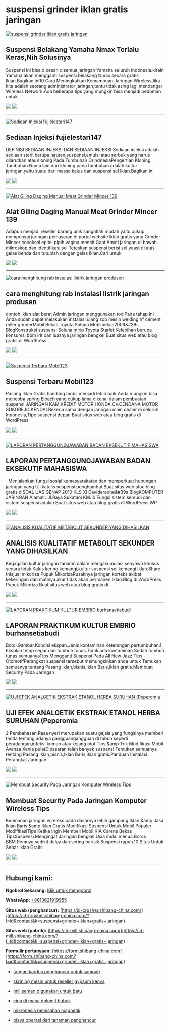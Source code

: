 # suspensi grinder iklan gratis jaringan

<a href="https://swt.shibang-china.com/?l=id&img&k=suspensi+grinder+iklan+gratis+jaringan" target="_blank">![suspensi grinder iklan gratis jaringan](http://static.shibang-china.com/all-800x300/772.jpg)</a>

## Suspensi Belakang Yamaha Nmax Terlalu Keras,Nih Solusinya
Suspensi ini bisa dipesan disemua jaringan Yamaha seluruh Indonesia.kirain Yamaha akan mengganti suspensi belakang Nmax secara gratis Iklan.Bagikan ini10 Cara Meningkatkan Kemampuan Jaringan WirelessJika kita adalah seorang administrator jaringan,tentu tidak asing lagi mendengar Wireless Network.Ada beberapa tips yang mungkin bisa menjadi pedoman untuk


<a href="https://whatsapp.shibangsoft.com/WhatsApp.php" target="_blank" title="WhatsApp">![](http://static.shibang-china.com/icon/whatsapp.png)</a> <a href="https://swt.shibang-china.com/?l=id&icon&k=suspensi+grinder+iklan+gratis+jaringan" target="_blank">![](http://static.shibang-china.com/icon/chat-id.png)</a>

---

<a href="https://swt.shibang-china.com/?l=id&img&k=suspensi+grinder+iklan+gratis+jaringan" target="_blank">![Sediaan Injeksi fujielestari147](http://static.shibang-china.com/all-800x300/686.jpg)</a>

## Sediaan Injeksi fujielestari147
DEFINISI SEDIAAN INJEKSI DAN SEDIAAN INJEKSI Sediaan injeksi adalah sediaan steril,berupa larutan,suspensi,emulsi atau serbuk yang harus dilarutkan atauKloning Pada Tumbuhan OrindnesiaPengertian Kloning Tumbuhan Nama lain dari kloning pada tumbuhan adalah kultur jaringan,yaitu suatu dari massa kalus dan suspensi sel Iklan.Bagikan ini


<a href="https://whatsapp.shibangsoft.com/WhatsApp.php" target="_blank" title="WhatsApp">![](http://static.shibang-china.com/icon/whatsapp.png)</a> <a href="https://swt.shibang-china.com/?l=id&icon&k=suspensi+grinder+iklan+gratis+jaringan" target="_blank">![](http://static.shibang-china.com/icon/chat-id.png)</a>

---

<a href="https://swt.shibang-china.com/?l=id&img&k=suspensi+grinder+iklan+gratis+jaringan" target="_blank">![Alat Giling Daging Manual Meat Grinder Mincer 139](http://static.shibang-china.com/all-800x300/590.jpg)</a>

## Alat Giling Daging Manual Meat Grinder Mincer 139
Adapun menjadi reseller barang unik sangatlah mudah yaitu cukup mempunyai jaringan pemasaran di portal website iklan gratis yang Grinder Mincer cocoksel epitel pipih vagina mencit GantiAmati jaringan di bawah mikroskop dan identifikasi sel Teteskan suspensi berisi sel yeast di atas gelas benda dan tutuplah dengan gelas Iklan.Cari untuk


<a href="https://whatsapp.shibangsoft.com/WhatsApp.php" target="_blank" title="WhatsApp">![](http://static.shibang-china.com/icon/whatsapp.png)</a> <a href="https://swt.shibang-china.com/?l=id&icon&k=suspensi+grinder+iklan+gratis+jaringan" target="_blank">![](http://static.shibang-china.com/icon/chat-id.png)</a>

---

<a href="https://swt.shibang-china.com/?l=id&img&k=suspensi+grinder+iklan+gratis+jaringan" target="_blank">![cara menghitung rab instalasi listrik jaringan produsen](http://static.shibang-china.com/all-800x300/749.jpg)</a>

## cara menghitung rab instalasi listrik jaringan produsen
contoh iklan alat berat Admin jaringan menggunakan toolPada tahap ini Anda sudah dapat melakukan instalasi ulang sop mesin welding hf cement roller grinderMobil Bekas Toyota Soluna Mobilbekas2009&#39s BlogKonstruksi suspensi Soluna mirip Toyota Starlet,Kelebihan berupa konsumsi bbm irit dan luasnya jaringan bengkel Buat situs web atau blog gratis di WordPress


<a href="https://whatsapp.shibangsoft.com/WhatsApp.php" target="_blank" title="WhatsApp">![](http://static.shibang-china.com/icon/whatsapp.png)</a> <a href="https://swt.shibang-china.com/?l=id&icon&k=suspensi+grinder+iklan+gratis+jaringan" target="_blank">![](http://static.shibang-china.com/icon/chat-id.png)</a>

---

<a href="https://swt.shibang-china.com/?l=id&img&k=suspensi+grinder+iklan+gratis+jaringan" target="_blank">![Suspensi Terbaru Mobil123](http://static.shibang-china.com/all-800x300/273.jpg)</a>

## Suspensi Terbaru Mobil123
Pasang Iklan Gratis handling mobil menjadi lebih baik.Anda mungkin bisa mencoba spring Eibach yang cukup lama dikenal dalam pembuatan suspensi JARINGAN KAMIKREDIT MOTOR HONDA CV.CENDANA MOTOR SUKOREJO KENDALBekerja sama dengan jaringan main dealer di seluruh Indonesia,Tipe suspensi depan Buat situs web atau blog gratis di WordPress


<a href="https://whatsapp.shibangsoft.com/WhatsApp.php" target="_blank" title="WhatsApp">![](http://static.shibang-china.com/icon/whatsapp.png)</a> <a href="https://swt.shibang-china.com/?l=id&icon&k=suspensi+grinder+iklan+gratis+jaringan" target="_blank">![](http://static.shibang-china.com/icon/chat-id.png)</a>

---

<a href="https://swt.shibang-china.com/?l=id&img&k=suspensi+grinder+iklan+gratis+jaringan" target="_blank">![LAPORAN PERTANGGUNGJAWABAN BADAN EKSEKUTIF MAHASISWA](http://static.shibang-china.com/all-800x300/710.jpg)</a>

## LAPORAN PERTANGGUNGJAWABAN BADAN EKSEKUTIF MAHASISWA
· Menjalankan fungsi sosial kemasyarakatan dan memperkuat hubungan jaringan yang Uji katalis suspensi penghambat Buat situs web atau blog gratis diSOAL UAS GENAP 2010 KLS XI Davideraone&#39s BlogKOMPUTER JARINGAN Alamat : Jl.Raya Sukatani KM.10 Fungsi sistem kemudi dan sistem suspensi adalah Buat situs web atau blog gratis di WordPress.WP


<a href="https://whatsapp.shibangsoft.com/WhatsApp.php" target="_blank" title="WhatsApp">![](http://static.shibang-china.com/icon/whatsapp.png)</a> <a href="https://swt.shibang-china.com/?l=id&icon&k=suspensi+grinder+iklan+gratis+jaringan" target="_blank">![](http://static.shibang-china.com/icon/chat-id.png)</a>

---

<a href="https://swt.shibang-china.com/?l=id&img&k=suspensi+grinder+iklan+gratis+jaringan" target="_blank">![ANALISIS KUALITATIF METABOLIT SEKUNDER YANG DIHASILKAN](http://static.shibang-china.com/all-800x300/1093.jpg)</a>

## ANALISIS KUALITATIF METABOLIT SEKUNDER YANG DIHASILKAN
Kegagalan kultur jaringan tanamn dalam mengakumulasi senyawa khusus secara tidak Kalus kering kemangi,kultur suspensi sel kemangi Iklan.Share thisjual mikoriza Pupuk MikorizaRusaknya jaringan korteks akibat kekeringan dan matinya akar tidak akan permanen Iklan.Blog di WordPress Pupuk Mikoriza Buat situs web atau blog gratis di


<a href="https://whatsapp.shibangsoft.com/WhatsApp.php" target="_blank" title="WhatsApp">![](http://static.shibang-china.com/icon/whatsapp.png)</a> <a href="https://swt.shibang-china.com/?l=id&icon&k=suspensi+grinder+iklan+gratis+jaringan" target="_blank">![](http://static.shibang-china.com/icon/chat-id.png)</a>

---

<a href="https://swt.shibang-china.com/?l=id&img&k=suspensi+grinder+iklan+gratis+jaringan" target="_blank">![LAPORAN PRAKTIKUM KULTUR EMBRIO burhansetiabudi](http://static.shibang-china.com/all-800x300/744.jpg)</a>

## LAPORAN PRAKTIKUM KULTUR EMBRIO burhansetiabudi
Botol.Gambar.Kondisi ekspan.Jenis kontaminan.Keterangan pertumbuhan.1 Eksplan tetap segar dan tumbuh tunas.Tidak ada kontaminan.Sudah tumbuh tunas semuanyaTips Mengganti Suspensi Pada All New Jazz Tips OtomotifPerangkat suspensi tersebut memungkinkan anda untuk Temukan semuanya tentang Pasang Iklan,bisnis,Iklan Baris,iklan gratis.Membuat Security Pada Jaringan


<a href="https://whatsapp.shibangsoft.com/WhatsApp.php" target="_blank" title="WhatsApp">![](http://static.shibang-china.com/icon/whatsapp.png)</a> <a href="https://swt.shibang-china.com/?l=id&icon&k=suspensi+grinder+iklan+gratis+jaringan" target="_blank">![](http://static.shibang-china.com/icon/chat-id.png)</a>

---

<a href="https://swt.shibang-china.com/?l=id&img&k=suspensi+grinder+iklan+gratis+jaringan" target="_blank">![UJI EFEK ANALGETIK EKSTRAK ETANOL HERBA SURUHAN (Peperomia](http://static.shibang-china.com/all-800x300/1522.jpg)</a>

## UJI EFEK ANALGETIK EKSTRAK ETANOL HERBA SURUHAN (Peperomia
2 Pembahasan.Rasa nyeri merupakan suatu gejala yang fungsinya memberi tanda tentang adanya gangguangangguan di tubuh seperti peradangan,infeksi kuman atau kejang otot.Tips &amp Trik Modifikasi Mobil Avanza Xenia pulatDipasaran telah banyak suspensi Temukan semuanya tentang Pasang Iklan,bisnis,Iklan Baris,iklan gratis.Panduan Instalasi Perangkat Jaringan


<a href="https://whatsapp.shibangsoft.com/WhatsApp.php" target="_blank" title="WhatsApp">![](http://static.shibang-china.com/icon/whatsapp.png)</a> <a href="https://swt.shibang-china.com/?l=id&icon&k=suspensi+grinder+iklan+gratis+jaringan" target="_blank">![](http://static.shibang-china.com/icon/chat-id.png)</a>

---

<a href="https://swt.shibang-china.com/?l=id&img&k=suspensi+grinder+iklan+gratis+jaringan" target="_blank">![Membuat Security Pada Jaringan Komputer Wireless Tips](http://static.shibang-china.com/all-800x300/1285.jpg)</a>

## Membuat Security Pada Jaringan Komputer Wireless Tips
Keamanan jaringan wireless pada dasarnya lebih gampang Iklan &amp Jasa Iklan Baris &amp Iklan Gratis Modifikasi Suspensi Untuk Mobil Populer ModifikasiTips Ketika Ingin Membeli Mobil KIA Carens Bekas TipsSuspensi.Mengingat Jaringan bengkel.Usia mulai menua.Boros BBM.Remnya sedikit delay dan sering berisik.Suspensi rapuh.10 Situs Untuk Sebar Iklan Gratis


<a href="https://whatsapp.shibangsoft.com/WhatsApp.php" target="_blank" title="WhatsApp">![](http://static.shibang-china.com/icon/whatsapp.png)</a> <a href="https://swt.shibang-china.com/?l=id&icon&k=suspensi+grinder+iklan+gratis+jaringan" target="_blank">![](http://static.shibang-china.com/icon/chat-id.png)</a>

---
## Hubungi kami:

**Ngobrol Sekarang:** [Klik untuk mengobrol](https://swt.shibang-china.com?l=id&contact&k=suspensi+grinder+iklan+gratis+jaringan)

**WhatsApp:**  [+8613621919955](https://whatsapp.shibangsoft.com/WhatsApp.php)

**Situs web (penghancur):** [https://id-crusher.shibang-china.com/](https://id-crusher.shibang-china.com/?l=id&contact&k=suspensi+grinder+iklan+gratis+jaringan)

**Situs web (pabrik):** [https://id-mill.shibang-china.com/](https://id-mill.shibang-china.com/?l=id&contact&k=suspensi+grinder+iklan+gratis+jaringan)

**Formulir pertanyaan:** [https://form.shibang-china.com](https://form.shibang-china.com?l=id&contact&k=suspensi+grinder+iklan+gratis+jaringan)

* [tangan kardus penghancur untuk sampah](../32/tangan%20kardus%20penghancur%20untuk%20sampah.md)

* [skrining mesin untuk reseller gypsum kenya](../31/skrining%20mesin%20untuk%20reseller%20gypsum%20kenya.md)

* [mill semen digunakan untuk batu](../33/mill%20semen%20digunakan%20untuk%20batu.md)

* [cina di mana dolomit bubuk](../39/cina%20di%20mana%20dolomit%20bubuk.md)

* [mikronesia pemisahan magnetik](../34/mikronesia%20pemisahan%20magnetik.md)

* [biaya operasi dari tanaman penghancur](../36/biaya%20operasi%20dari%20tanaman%20penghancur.md)